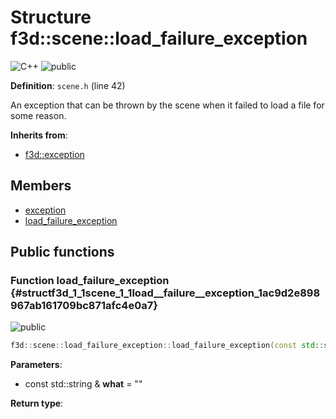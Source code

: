 # Structure f3d::scene::load\_failure\_exception

![][C++]
![][public]

**Definition**: `scene.h` (line 42)



An exception that can be thrown by the scene when it failed to load a file for some reason.

**Inherits from**:

* [f3d::exception](structf3d_1_1exception.md)

## Members

* [exception](structf3d_1_1exception.md#structf3d_1_1exception_1aef4c85042406694200c7f8793785692d)
* [load\_failure\_exception](structf3d_1_1scene_1_1load__failure__exception.md#structf3d_1_1scene_1_1load__failure__exception_1ac9d2e898967ab161709bc871afc4e0a7)

## Public functions

### Function load\_failure\_exception {#structf3d_1_1scene_1_1load__failure__exception_1ac9d2e898967ab161709bc871afc4e0a7}

![][public]


```cpp
f3d::scene::load_failure_exception::load_failure_exception(const std::string &what="")
```








**Parameters**:

* const std::string & **what** = "" 

**Return type**: 



[public]: https://img.shields.io/badge/-public-brightgreen (public)
[C++]: https://img.shields.io/badge/language-C%2B%2B-blue (C++)
[protected]: https://img.shields.io/badge/-protected-yellow (protected)
[const]: https://img.shields.io/badge/-const-lightblue (const)
[static]: https://img.shields.io/badge/-static-lightgrey (static)
[private]: https://img.shields.io/badge/-private-red (private)